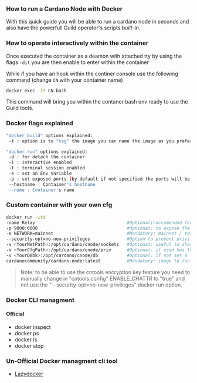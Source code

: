 ### How to run a **Cardano Node** with Docker

With this quick guide you will be able to run a cardano node in seconds and also have the powerfull Guild operator's scripts *built-in*.

### How to operate interactively within the container

Once executed the container as a deamon with attached tty by using the flags `-dit` you are then enable to enter within the container

While if you have an hook within the continer console use the following command (change `CN` with your container name)

```bash
docker exec -it CN bash 
```

This command will bring you within the contaner bash env ready to use the Guild tools.

### Docker flags explained

```bash
"docker build" options explained:
 -t : option is to "tag" the image you can name the image as you prefer as long as you maintain the references between dockerfiles.

"docker run" options explained:
 -d : for detach the container
 -i : interactive enabled 
 -t : terminal session enabled
 -e : set an Env Variable
 -p : set exposed ports (by default if not specified the ports will be reachable only internally)
 --hostname : Container's hostname
 --name : Container's name
```

### Custom container with your own cfg

```bash
docker run -itd  
-name Relay                                   #Optional(raccomended for quick access): set a name to your newly created container.
-p 9000:6000                                  #Optional: to expose the internal container's port (6000) to the host <IP> port 9000
-e NETWORK=mainnet                            #Mandatory: mainnet / testnet / staging / launchpad / guild-mainnet / guild
--security-opt=no-new-privileges              #Option to prevent privilege escalations 
-v <YourNetPath>:/opt/cardano/cnode/sockets   #Optional: useful to share the node socket wit other containers
-v <YourCfgPath>:/opt/cardano/cnode/priv      #Optional: if used has to contain all the configuration files nedeed to run a node 
-v <YourDBbk>:/opt/cardano/cnode/db           #Optional: if not set a fresh DB will be downloaded from scatch
cardanocommunity/cardano-node:latest          #Mandatory: image to run
```

> Note: to be able to use the cntools encryption key feature you need to manually change in "cntools.config" ENABLE_CHATTR to "true" and not use the "--security-opt=no-new-privileges" docker run option.

### Docker CLI managment

#### Official
- docker inspect
- docker ps
- docker ls
- docker stop

### Un-Official Docker managment cli tool
- [Lazydocker](https://github.com/jesseduffield/lazydocker)
